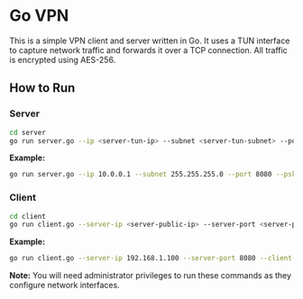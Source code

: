 # Go VPN

This is a simple VPN client and server written in Go. It uses a TUN interface to capture network traffic and forwards it over a TCP connection. All traffic is encrypted using AES-256.

## How to Run

### Server

```bash
cd server
go run server.go --ip <server-tun-ip> --subnet <server-tun-subnet> --port <server-port> --psk <pre-shared-key>
```

**Example:**

```bash
go run server.go --ip 10.0.0.1 --subnet 255.255.255.0 --port 8080 --psk "mysecretkey"
```

### Client

```bash
cd client
go run client.go --server-ip <server-public-ip> --server-port <server-port> --client-ip <client-tun-ip> --client-subnet <client-tun-subnet> --psk <pre-shared-key>
```

**Example:**

```bash
go run client.go --server-ip 192.168.1.100 --server-port 8080 --client-ip 10.0.0.2 --client-subnet 255.255.255.0 --psk "mysecretkey"
```

**Note:** You will need administrator privileges to run these commands as they configure network interfaces.